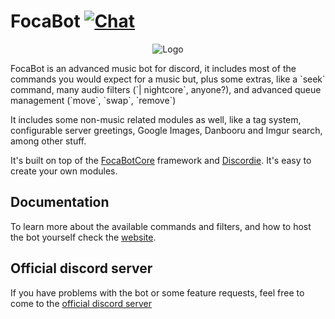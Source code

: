 # FocaBot [![Chat](https://img.shields.io/badge/chat-on%20discord-7289da.svg)](https://discord.gg/V5drVUS)
<p align="center"><img src="https://cdn.discordapp.com/attachments/248274146931245056/257629105862737921/unknown.png" alt="Logo"></p>
FocaBot is an advanced music bot for discord, it includes most of the commands
you would expect for a music but, plus some extras, like a `seek` command, many
audio filters (`| nightcore`, anyone?), and advanced queue management (`move`, `swap`, `remove`)

It includes some non-music related modules as well, like a tag system, configurable server greetings,
Google Images, Danbooru and Imgur search, among other stuff.

It's built on top of the [FocaBotCore](https://github.com/FocaBot/FocaBotCore) framework
and [Discordie](https://qeled.github.io/discordie/). It's easy to create your own modules.

## Documentation

To learn more about the available commands and filters, and how to host the bot yourself
check the [website](https://focabot.thebit.link/).

## Official discord server

If you have problems with the bot or some feature requests, feel free to come to the [official discord server](https://discord.gg/V5drVUS)
